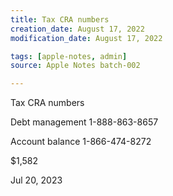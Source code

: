 ```yaml
---
title: Tax CRA numbers
creation_date: August 17, 2022
modification_date: August 17, 2022

tags: [apple-notes, admin]
source: Apple Notes batch-002

---
```



Tax CRA numbers

Debt management 
1-888-863-8657

Account balance 
1-866-474-8272

$1,582

Jul 20, 2023
